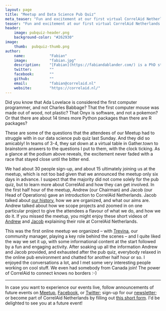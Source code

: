 ```yaml
---
layout: page
title: "Meetup and Data Science Pub Quiz"
meta_teaser: "Fun and excitement at our first virtual CorrelAid Netherlands meetup"
teaser: "Fun and excitement at our first virtual CorrelAid Netherlands meetup"
header:
    image: pubquiz-header.png
    background-color: "#262930"
image:
    thumb:  pubquiz-thumb.png
author:
    name:           "Fabian"
    image:          "fabian.jpg"
    description:    "[Fabian](https://fabiandablander.com/) is a PhD student at the University of Amsterdam interested in Bayesian testing, causal inference, networks, and dynamical systems modeling. He is a co-founder and the secretary of CorrelAid Netherlands."
    twitter:        ""
    facebook:       ""
    github:         ""
    email:          "fabian@correlaid.nl"
    website:        "https://correlaid.nl/"
---
```

Did you know that Ada Lovelace is considered the first computer programmer, and not Charles Babbage? That the first computer mouse was made out of wood, not plastic? That Onyx is software, and not a pokemon? Or that there are about 14 times more Python packages than there are R packages?

These are some of the questions that the attendees of our Meetup had to struggle with in our data science pub quiz last Sunday. And they did so amicably! In teams of 3-4, they sat down at a virtual table in Gather.town to brainstorm answers to the questions I put to them, with the clock ticking. As a glance at the podium above reveals, the excitement never faded with a race that stayed close until the bitter end.

We had about 30 people sign-up, and about 15 ultimately joining us at the meetup, which is not too bad given that we announced the meetup only six days in advance. I suspect that the majority did not come solely for the pub quiz, but to learn more about CorrelAid and how they can get involved. In the first half hour of the meetup, Andrew (our Chairman) and Jacob (our Head of Operations) gave an introduction to CorrelAid Netherlands. Jacob talked about [our history](https://correlaid.nl/blog/stichting-foundation/), how we are organized, and what our aims are. Andrew talked about how we scope projects and zoomed in on one particular project to give the attendees a flavour of what we do, and how we do it. If you missed the meetup, you might enjoy these short videos of [Andrew](https://www.facebook.com/CorrelAidXNetherlands/posts/2997075560393942) and [Jacob](https://www.facebook.com/CorrelAidXNetherlands/posts/3002274843207347) explaining their role at CorrelAid Netherlands.

This was the first online meetup we organized – with [Trevina](https://www.facebook.com/CorrelAidXNetherlands/posts/3017880471646784), our community manager, playing a key role behind the scenes – and I quite liked the way we set it up, with some informational content at the start followed by a fun and engaging activity. After soaking up all the information Andrew and Jacob provided, and exhausted after the pub quiz, everybody relaxed in the online pub environment and chatted for another half hour or so. I enjoyed the conversations a lot, and I met some very interesting people working on cool stuff. We even had somebody from Canada join! The power of CorrelAid to connect knows no borders :-)

---

In case you want to experience our events live, follow announcements of future events on [Meetup](https://www.meetup.com/DataForGood-CorrelAid-X-Netherlands/), [Facebook](https://www.facebook.com/CorrelAidXNetherlands), or [Twitter](https://twitter.com/CorrelAidxNL); sign-up for our [newsletter](https://correlaid.us12.list-manage.com/subscribe?u=b294bf2834adf5d89bdd2dd5a&id=915f3f3eff); or become part of CorrelAid Netherlands by filling out [this short form](https://docs.google.com/forms/d/e/1FAIpQLSedU42DDarSFW1IdDUO1WeVCk3mcBr0_9jKqvKHnEWPDiUC-A/viewform). I'd be delighted to see you at a future event!

